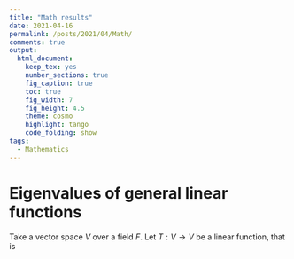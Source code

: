 ```yaml
---
title: "Math results"
date: 2021-04-16
permalink: /posts/2021/04/Math/
comments: true
output:
  html_document:
    keep_tex: yes
    number_sections: true
    fig_caption: true
    toc: true
    fig_width: 7
    fig_height: 4.5
    theme: cosmo
    highlight: tango
    code_folding: show 
tags:
  - Mathematics
---
```


Eigenvalues of general linear functions
===
Take a vector space $V$ over a field $F$. 
Let $T: V \to V$ be a linear function, that is
